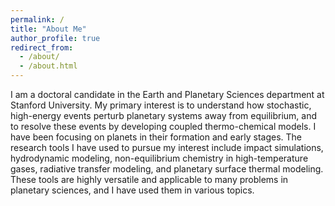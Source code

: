 ```yaml
---
permalink: /
title: "About Me"
author_profile: true
redirect_from: 
  - /about/
  - /about.html
---
```


I am a doctoral candidate in the Earth and Planetary Sciences department at Stanford University. My primary interest is to understand how stochastic, high-energy events perturb planetary systems away from equilibrium, and to resolve these events by developing coupled thermo-chemical models. I have been focusing on planets in their formation and early stages. The research tools I have used to pursue my interest include impact simulations, hydrodynamic modeling, non-equilibrium chemistry in high-temperature gases, radiative transfer modeling, and planetary surface thermal modeling. These tools are highly versatile and applicable to many problems in planetary sciences, and I have used them in various topics.

